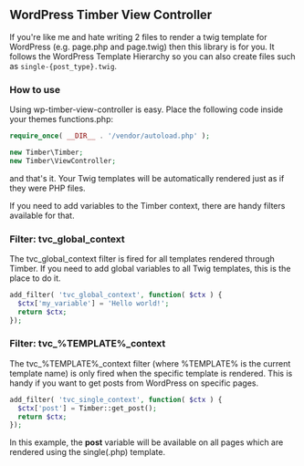 ## WordPress Timber View Controller
If you're like me and hate writing 2 files to render a twig template for WordPress (e.g. page.php and page.twig) then this library is for you. It follows the WordPress Template Hierarchy so you can also create files such as `single-{post_type}.twig`.

### How to use
Using wp-timber-view-controller is easy. Place the following code inside your themes functions.php:

```php
require_once( __DIR__ . '/vendor/autoload.php' );

new Timber\Timber;
new Timber\ViewController;
```

and that's it. Your Twig templates will be automatically rendered just as if they were PHP files.

If you need to add variables to the Timber context, there are handy filters available for that.

### Filter: tvc_global_context
The tvc_global_context filter is fired for all templates rendered through Timber. If you need to add global variables to all Twig templates, this is the place to do it.

```php
add_filter( 'tvc_global_context', function( $ctx ) {
  $ctx['my_variable'] = 'Hello world!';
  return $ctx;
});
```

### Filter: tvc_%TEMPLATE%_context
The tvc_%TEMPLATE%_context filter (where %TEMPLATE% is the current template name) is only fired when the specific template is rendered. This is handy if you want to get posts from WordPress on specific pages.

```php
add_filter( 'tvc_single_context', function( $ctx ) {
  $ctx['post'] = Timber::get_post();
  return $ctx;
});
```

In this example, the **post** variable will be available on all pages which are rendered using the single(.php) template.